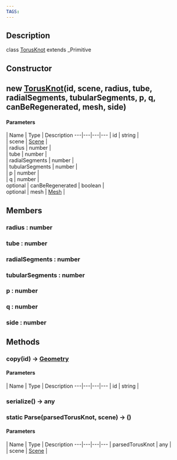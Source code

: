 ```yaml
---
TAGS:
---
```

## Description

class [TorusKnot](/classes/2.5/TorusKnot) extends _Primitive



## Constructor

## new [TorusKnot](/classes/2.5/TorusKnot)(id, scene, radius, tube, radialSegments, tubularSegments, p, q, canBeRegenerated, mesh, side)



#### Parameters
 | Name | Type | Description
---|---|---|---
 | id | string |    
 | scene | [Scene](/classes/2.5/Scene) |    
 | radius | number |    
 | tube | number |    
 | radialSegments | number |    
 | tubularSegments | number |    
 | p | number |    
 | q | number |    
optional | canBeRegenerated | boolean |    
optional | mesh | [Mesh](/classes/2.5/Mesh) |    
## Members

### radius : number



### tube : number



### radialSegments : number



### tubularSegments : number



### p : number



### q : number



### side : number



## Methods

### copy(id) &rarr; [Geometry](/classes/2.5/Geometry)



#### Parameters
 | Name | Type | Description
---|---|---|---
 | id | string |    

### serialize() &rarr; any


### static Parse(parsedTorusKnot, scene) &rarr; ()



#### Parameters
 | Name | Type | Description
---|---|---|---
 | parsedTorusKnot | any |   
 | scene | [Scene](/classes/2.5/Scene) |    
